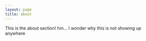```yaml
---
layout: page
title: about
---
```


This is the about section!
hm... I wonder why this is not showing up anywhere
